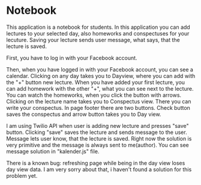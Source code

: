 # Notebook

This application is a notebook for students. In this application you can add lectures to your selected day, also homeworks and conspectuses for your lecuture. 
Saving your lecture sends user message, what says, that the lecture is saved. 

First, you have to log in with your Facebook account. 

Then, when you have logged in with your Facebook account, you can see a calendar. Clicking on any day takes you to
Dayview, where you can add with the "+" button new lecture. When you have added your first lecture, you can add homework with the other "+", what you can see next to the lecture. You can watch the homeworks, when you click the button with arrows. 
Clicking on the lecture name takes you to Conspectus view. There you can write your conspectus. In page footer there are two buttons. 
Check button saves the conspectus and arrow button takes you to Day view.

I am using Twilio API when user is adding new lecture and presses "save" button. Clicking "save" saves the lecture and sends message to the user. Message lets user know, that the lecture is saved. Right now the solution is very primitive and the message is always sent to me(author). You can see message solution in "kalender.js" file.

There is a known bug: refreshing page while being in the day view loses day view data. I am very sorry about that, i haven't found a solution for this problem yet. 
